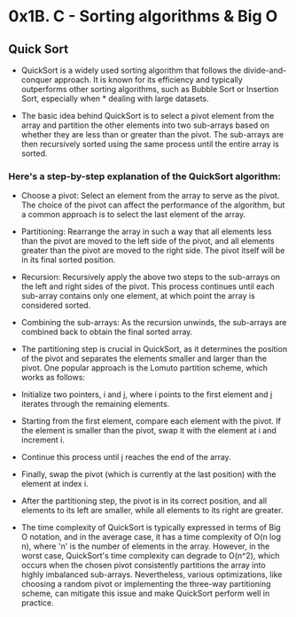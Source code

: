 # 0x1B. C - Sorting algorithms & Big O

## Quick Sort
* QuickSort is a widely used sorting algorithm that follows the divide-and-conquer approach. It is known for its       efficiency and typically outperforms other sorting algorithms, such as Bubble Sort or Insertion Sort, especially when * dealing with large datasets.

* The basic idea behind QuickSort is to select a pivot element from the array and partition the other elements into two sub-arrays based on whether they are less than or greater than the pivot. The sub-arrays are then recursively sorted using the same process until the entire array is sorted.

### Here's a step-by-step explanation of the QuickSort algorithm:
* Choose a pivot: Select an element from the array to serve as the pivot. The choice of the pivot can affect the performance of the algorithm, but a common approach is to select the last element of the array.

* Partitioning: Rearrange the array in such a way that all elements less than the pivot are moved to the left side of the pivot, and all elements greater than the pivot are moved to the right side. The pivot itself will be in its final sorted position.

* Recursion: Recursively apply the above two steps to the sub-arrays on the left and right sides of the pivot. This process continues until each sub-array contains only one element, at which point the array is considered sorted.

* Combining the sub-arrays: As the recursion unwinds, the sub-arrays are combined back to obtain the final sorted array.

* The partitioning step is crucial in QuickSort, as it determines the position of the pivot and separates the elements smaller and larger than the pivot. One popular approach is the Lomuto partition scheme, which works as follows:

* Initialize two pointers, i and j, where i points to the first element and j iterates through the remaining elements.

* Starting from the first element, compare each element with the pivot. If the element is smaller than the pivot, swap it with the element at i and increment i.

* Continue this process until j reaches the end of the array.

* Finally, swap the pivot (which is currently at the last position) with the element at index i.

* After the partitioning step, the pivot is in its correct position, and all elements to its left are smaller, while all elements to its right are greater.

* The time complexity of QuickSort is typically expressed in terms of Big O notation, and in the average case, it has a time complexity of O(n log n), where 'n' is the number of elements in the array. However, in the worst case, QuickSort's time complexity can degrade to O(n^2), which occurs when the chosen pivot consistently partitions the array into highly imbalanced sub-arrays. Nevertheless, various optimizations, like choosing a random pivot or implementing the three-way partitioning scheme, can mitigate this issue and make QuickSort perform well in practice.